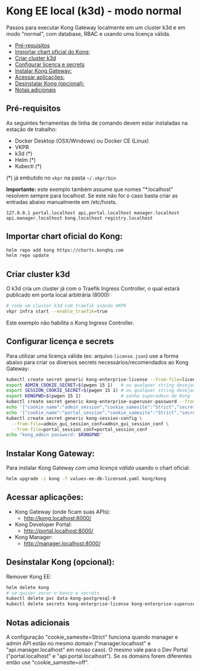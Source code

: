 # Kong EE local (k3d) - modo normal <!-- omit in toc -->

Passos para executar Kong Gateway localmente em um cluster k3d e em modo "normal", com database, RBAC e usando uma licença válida.

- [Pré-requisitos](#pré-requisitos)
- [Importar chart oficial do Kong:](#importar-chart-oficial-do-kong)
- [Criar cluster k3d](#criar-cluster-k3d)
- [Configurar licença e secrets](#configurar-licença-e-secrets)
- [Instalar Kong Gateway:](#instalar-kong-gateway)
- [Acessar aplicações:](#acessar-aplicações)
- [Desinstalar Kong (opcional):](#desinstalar-kong-opcional)
- [Notas adicionais](#notas-adicionais)

## Pré-requisitos

As seguintes ferramentas de linha de comando devem estar instaladas na estação de trabalho:

- Docker Desktop (OSX/Windows) ou Docker CE (Linux)
- VKPR
- k3d (*)
- Helm (*)
- Kubectl (*)

(*) já embutido no `vkpr` na pasta `~/.vkpr/bin`

**Importante:** este exemplo também assume que nomes "*.localhost" resolvem sempre para localhost. Se este não for o caso basta criar as entradas abaixo manualmente em /etc/hosts.

```
127.0.0.1 portal.localhost api.portal.localhost manager.localhost api.manager.localhost kong.localhost registry.localhost
```

## Importar chart oficial do Kong:

```sh
helm repo add kong https://charts.konghq.com
helm repo update
```

## Criar cluster k3d

O k3d cria um cluster já com o Traefik Ingress Controller, o qual estará publicado em porta local arbitrária (8000): 

```sh
# roda um cluster k3d com traefik usando VKPR
vkpr infra start --enable_traefik=true
```

Este exemplo não habilita o Kong Ingress Controller.

## Configurar licença e secrets

Para utilizar uma licença válida (ex: arquivo `license.json`) use a forma abaixo para criar os diversos secrets necessários/recomendados ao Kong Gateway:

```sh
kubectl create secret generic kong-enterprise-license --from-file=license=./license.json
export ADMIN_COOKIE_SECRET=$(pwgen 15 1)   # ou qualquer string desejada
export SESSION_COOKIE_SECRET=$(pwgen 15 1) # ou qualquer string desejada
export KONGPWD=$(pwgen 15 1)               # senha superadmin do Kong
kubectl create secret generic kong-enterprise-superuser-password --from-literal=password=$KONGPWD
echo '{"cookie_name":"admin_session","cookie_samesite":"Strict","secret":"'$ADMIN_COOKIE_SECRET'","cookie_secure":false,"storage":"kong","cookie_domain":"manager.localhost"}' > admin_gui_session_conf
echo '{"cookie_name":"portal_session","cookie_samesite":"Strict","secret":"'$SESSION_COOKIE_SECRET'","cookie_secure":false,"storage":"kong","cookie_domain":"portal.localhost"}' > portal_session_conf
kubectl create secret generic kong-session-config \
  --from-file=admin_gui_session_conf=admin_gui_session_conf \
  --from-file=portal_session_conf=portal_session_conf
echo "kong_admin password: $KONGPWD"
```

## Instalar Kong Gateway:

Para instalar Kong Gateway *com uma licença válida* usando o chart oficial:

```sh
helm upgrade -i kong -f values-ee-db-licensed.yaml kong/kong
```

## Acessar aplicações:

* Kong Gateway (onde ficam suas APIs):
  * http://kong.localhost:8000/
* Kong Developer Portal:
  * http://portal.localhost:8000/
* Kong Manager:
  * http://manager.localhost:8000/

## Desinstalar Kong (opcional):

Remover Kong EE:

```sh
helm delete kong
# se quiser zerar o banco e secrets
kubectl delete pvc data-kong-postgresql-0
kubectl delete secrets kong-enterprise-license kong-enterprise-superuser-password kong-session-config
```

## Notas adicionais

A configuração "cookie_samesite=Strict" funciona quando manager e admin API estão no mesmo domain ("manager.localhost" e "api.manager.localhost" em nosso caso). O mesmo vale para o Dev Portal ("portal.localhost" e "api.portal.localhost"). Se os domains forem diferentes então use "cookie_samesite=off".

